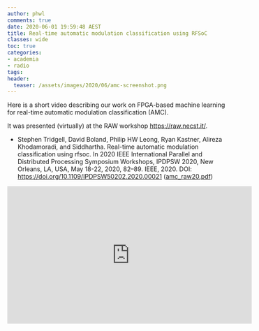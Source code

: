 ```yaml
---
author: phwl
comments: true
date: 2020-06-01 19:59:48 AEST
title: Real-time automatic modulation classification using RFSoC 
classes: wide
toc: true
categories:
- academia
- radio
tags:
header:
  teaser: /assets/images/2020/06/amc-screenshot.png
---
```


Here is a short video describing our work on FPGA-based machine learning
for real-time automatic modulation classification (AMC).

<!-- more -->

It was presented (virtually) at the RAW workshop <https://raw.necst.it/>.
 * Stephen Tridgell, David Boland, Philip HW Leong, Ryan Kastner, Alireza Khodamoradi, and Siddhartha. Real-time automatic modulation classification using rfsoc. In 2020 IEEE International Parallel and Distributed Processing Symposium Workshops, IPDPSW 2020, New Orleans, LA, USA, May 18-22, 2020, 82–89. IEEE, 2020. DOI: <https://doi.org/10.1109/IPDPSW50202.2020.00021> ([amc_raw20.pdf](/assets/papers/amc_raw20.pdf))

<iframe width="560" height="315" src="https://www.youtube.com/embed/V92rmJ3-p-0" frameborder="0" allow="accelerometer; autoplay; encrypted-media; gyroscope; picture-in-picture" allowfullscreen></iframe>
